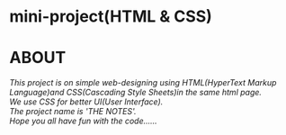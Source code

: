 # mini-project(HTML & CSS)
<h1>ABOUT</h1>
<i>This project is on simple web-designing using HTML(HyperText Markup Language)and CSS(Cascading Style Sheets)in the same html page.<br>
We use CSS for better UI(User Interface).<br>
The project name is 'THE NOTES'.<br>
Hope you all have fun with the code......</i>
